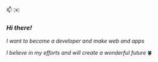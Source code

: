  📫 ✉️ 
 ### _Hi there!_

 _I want to become a developer and make web and apps_

_I believe in my efforts and will create a wonderful future_ 🍀
